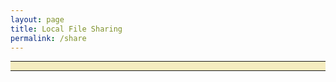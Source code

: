 ```yaml
---
layout: page
title: Local File Sharing
permalink: /share
---
```


<div style="display: block; text-align: center; background-color: #f5ecc0">
<hr>

<p id="shared-page"></p>

<script type='text/javascript'>
function isSiteOnline(url,callback) {
    // try to load favicon
    var timer = setTimeout(function(){
        // timeout after 5 seconds
        callback(false);
    },5000)

    var img = document.createElement("img");
    img.onload = function() {
        clearTimeout(timer);
        callback(true);
    }

    img.onerror = function() {
        clearTimeout(timer);
        callback(false);
    }

    img.src = url+"/favicon.ico";
}

isSiteOnline("http://$local_ip:8000", function(found){
    if(found) {
        document.getElementById("shared-page").innerHTML = '<iframe width="560" height="315" src="http://$local_ip:8000" frameborder="0"></iframe>';
    }
    else {
        document.getElementById("shared-page").innerHTML = '<iframe width="560" height="315" src="https://www.youtube.com/embed/oAPjTHA19Kw" frameborder="0" allowfullscreen></iframe>';

    }
})
</script>

<hr>
</div>
